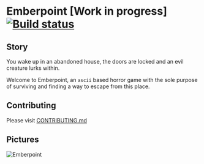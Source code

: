 # Emberpoint [Work in progress] [![Build status](https://ci.appveyor.com/api/projects/status/b9d774n1ygvdo9cc/branch/master?svg=true)](https://ci.appveyor.com/project/Venom0us/emberpoint/branch/master)

## Story

You wake up in an abandoned house, the doors are locked and an evil creature lurks within.

Welcome to Emberpoint, an `ascii` based horror game with the sole purpose of surviving and finding
a way to escape from this place.

## Contributing

Please visit [CONTRIBUTING.md](https://github.com/Venom0us/Emberpoint/blob/master/CONTRIBUTING.md)

## Pictures

![Emberpoint](https://user-images.githubusercontent.com/20340184/68163408-bcbaa980-ff5a-11e9-92be-3c72aa10bed1.png)
